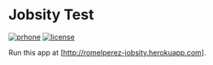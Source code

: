 # Jobsity Test

[![prhone](https://img.shields.io/badge/prhone-project-1b38a9.svg)](http://romelperez.com)
[![license](https://img.shields.io/github/license/romelperez/jobsity-test.svg?maxAge=2592000)](./LICENSE)

Run this app at [http://romelperez-jobsity.herokuapp.com].
